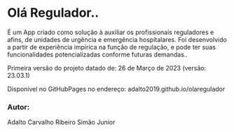 # Olá Regulador..

É um App criado como solução à auxiliar os profissionais reguladores e afins, de unidades de urgência e emergência hospitalares.
Foi desenvolvido a partir de experiência impírica na função de regulação, e pode ter suas funcionalidades potencializadas conforme futuras demandas..

Primeira versão do projeto datado de: 26 de Março de 2023 (versão: 23.03.1)

Disponível no GitHubPages no endereço: adalto2019.github.io/olaregulador

### Autor: 
Adalto Carvalho Ribeiro Simão Junior
